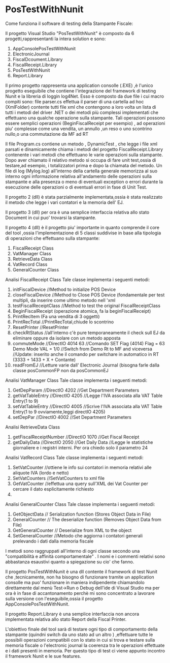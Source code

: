 # PosTestWithNunit
Come funziona il software di testing della Stampante Fiscale:

Il progetto Visual Studio "PosTestWithNunit" è composto da 6 progetti,rappresentanti la intera solution e sono:

1. AppConsolePosTestWithNunit
2. ElectronicJournal
3. FiscalDcoument.Library
4. FiscalReceipt.Library
5. PosTestWithNunit
6. Report.Library

Il primo progetto rappresenta una application consolle (.EXE) ,è l'unico progetto eseguibile che contiene l'integrazione del framework di testing Nunit e la libreria di loggin log4Net.
Esso è composto da due file i cui macro compiti sono:
file parser.cs effettua il parser di una cartella ad hoc (XmlFolder) contente tutti file xml che contengono a loro volta un lista di tutti i metodi del driver .NET o dei metodi più complessi implementati che effettuano una qualche operazione sulla stampante. 
Tali operazioni possono essere semplici operazioni (BeginFiscalReceipt per esempio) , ad operazioni piu' complesse come una vendita, un annullo ,un reso o uno scontrino nullo,o una commutazione da MF ad RT

Il file Program.cs contiene un metodo , DynamicTest , che legge i file xml parsati e dinamicamente chiama i metodi del progetto FiscalReceipt.Library contenente i vari metodi che effettuano le varie operazioni sulla stampante. Dopo aver chiamato il relativo metodo si occupa di fare unit test,ossia di testare,ad esempio, i totalizzatori prima e dopo la chiamata del metodo.
Un file di log (Mylog.log) all'interno della cartella generale memorizza al suo interno ogni informazione relativa all'andamento delle operazioni sulla stampante e alla presenza o meno di eventuali exception o errori durante la esecuzione delle operazioni o di eventuali errori in fase di Unit Test.

Il progetto 2 (dll) è stata parzialmente implementata,ossia è stata realizzato il metodo che legge i vari contatori e la memoria dell' EJ.

Il progetto 3 (dll) per ora è una semplice interfaccia relativa allo stato Document in cui puo' trovarsi la stampante.

Il progetto 4 (dll) è il progetto piu' importante in quanto comprende il core del tool ,ossia l'implementazione di 5 classi suddivise in base alla tipologia di operazioni che effettuano sulla stampante:
1. FiscalReceipt Class
2. VatManager Class
3. RetrieveData Class
4. VatRecord Class
5. GeneralCounter Class


Analisi FiscalReceipt Class
Tale classe implementa i seguenti metodi:
1. initFiscalDevice //Method to initialize POS Device
2. closeFiscalDevice         //Method to Close POS Device (fondamentale per test multipli, da inserire come ultimo metodo nell 'xml
3. testFiscalReceiptClass //Method to test the original FiscalReceiptClass
4. BeginFiscalReceipt (operazione atomica, fa la beginFiscalReceipt)
5. PrintRecItem (Fa una vendita di 3 oggetti)
6. PrintRecTotal         //PrintRecTotal,chiude lo scontrino
7. ResetPrinter         //ResetPrinter
8. checkRtStatus         //all'interno c'è pure temporaneamente il check sull EJ da eliminare oppure da isolare con un metodo apposta
9. commuteMode         //DirectIO 4014 63
        //Comando SET Flag (4014) Flag = 63 Demo Mode VAL = 1/0 
        //Switch from Demo Rt to MF and viceversa
        //Update: inserito anche il comando per switchare in automatico in RT (3333 + 1433 + X + Contante)
10. readFromEJ         //Letture varie dall' Electronic Journal (bisogna farle dalla classe posCommonFP non da posCommonEJ

Analisi VatManager Class
Tale classe implementa i seguenti metodi:

1. GetDepParam //DirectIO 4202 //Get Department Parameters
2. getVatTableEntry //DirectIO 4205  //Legge l'IVA associata alla VAT Table Entry(1 to 9)
3. setVatTableEntry         //DirectIO 4005          //Scrive l'IVA associata alla VAT Table Entry(1 to 9 ovviamente,leggi directIO 4205)
4. setDepPar         //DirectIO 4002         //Set Department Parameters

Analisi RetrieveData Class
1. getFiscalReceiptNumber  //DirectIO 1070 //Get Fiscal Receipt
2. getDailyData         //DirectIO 2050 //Get Daily Data         //Legge le statistiche giornaliere e i registri interni. Per ora chiedo solo il parametro 24

Analisi VatRecord Class
Tale classe implementa i seguenti metodi:
1. SetVatCounter         //ottiene le info sui contatori in memoria relativi alle aliquote IVA (lordo e netto)
2. SetVatCounters         //SetVatCounters to xml file
3. GetVatCounter         //effettua una query sull'XML dei Vat Counter per cercare il dato esplicitamente richiesto
4. 

Analisi GeneralCounter Class
Tale classe implementa i seguenti metodi:
1. GetObjectData         // Serialization function (Stores Object Data in File)
2. GeneralCounter         // The deserialize function (Removes Object Data from File)
3. GetGeneralCounter         // Deserialize from XML to the object
4. SetGeneralCounter         //Metodo che aggiorna i contatori generali prelevando i dati dalla memoria fiscale


I metodi sono raggruppati all'interno di ogni classe secondo una "compatibilità e affinità comportamentale" . I nomi e i commenti relativi sono abbastanza esaustivi quanto a spiegazione su cio' che fanno.







Il progetto PosTestWithNunit è una dll contente il framework di test Nunit che ,tecnicamente, non ha bisogno di funzionare tramite un application consolle ma puo' funzionare in maniera indipendente chiamandolo direttamente dal menù Test->Run o Debug dell'ide di Visual Studio ma per ora è in fase di accantonamento perchè mi sono concentrato a lavorare sulla versione con l'eseguibile,ossia il progetto AppConsolePosTestWithNunit.

Il progetto Report.Library è una semplice interfaccia non ancora implementata relativa allo stato Report della Fiscal Printer.

L'obiettivo finale del tool sarà di testare ogni tipo di comportamento della stampante (quindni switch da uno stato ad un altro ) ,effettuare tutte le possibili operazioni compatibili con lo stato in cui si trova e testare sulla memoria fiscale o l'electronic journal la coerenza tra le operazioni effettuate e i dati presenti in memoria.
Per questo tipo di test ci viene appunto incontro il framework Nunit e le sue features.
